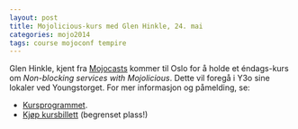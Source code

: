 ```yaml
---
layout: post
title: Mojolicious-kurs med Glen Hinkle, 24. mai
categories: mojo2014
tags: course mojoconf tempire
---
```


Glen Hinkle, kjent fra <a href="http://mojocasts.org/">Mojocasts</a> kommer
til Oslo for å holde et &eacute;ndags-kurs om <em>Non-blocking services with
Mojolicious</em>. Dette vil foregå i Y3o sine lokaler ved Youngstorget. For
mer informasjon og p&aring;melding, se:

* <a href="http://mojoconf.org/mojo2014/training.html">Kursprogrammet</a>.
* <a href="http://mojoconf.org/mojo2014/purchase">Kjøp kursbillett</a> (begrenset plass!)
